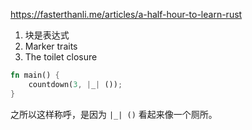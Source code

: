 https://fasterthanli.me/articles/a-half-hour-to-learn-rust

1. 块是表达式
2. Marker traits
3. The toilet closure

```rs
fn main() {
    countdown(3, |_| ());
}
```

之所以这样称呼，是因为 `|_| ()` 看起来像一个厕所。

